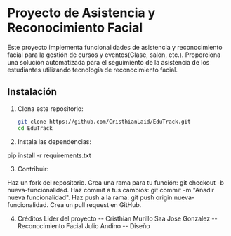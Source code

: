 # Proyecto de Asistencia y Reconocimiento Facial

Este proyecto implementa funcionalidades de asistencia y reconocimiento facial para la gestión de cursos y eventos(Clase, salon, etc.). Proporciona una solución automatizada para el seguimiento de la asistencia de los estudiantes utilizando tecnología de reconocimiento facial.

## Instalación

1. Clona este repositorio:

   ```bash
   git clone https://github.com/CristhianLaid/EduTrack.git
   cd EduTrack
   
2. Instala las dependencias:

pip install -r requirements.txt

3. Contribuir:

Haz un fork del repositorio.
Crea una rama para tu función: 
git checkout -b nueva-funcionalidad.
Haz commit a tus cambios: 
git commit -m "Añadir nueva funcionalidad".
Haz push a la rama:
git push origin nueva-funcionalidad.
Crea un pull request en GitHub.

4. Créditos
Lider del proyecto -- Cristhian Murillo Saa
Jose Gonzalez -- Reconocimiento Facial 
Julio Andino -- Diseño 
